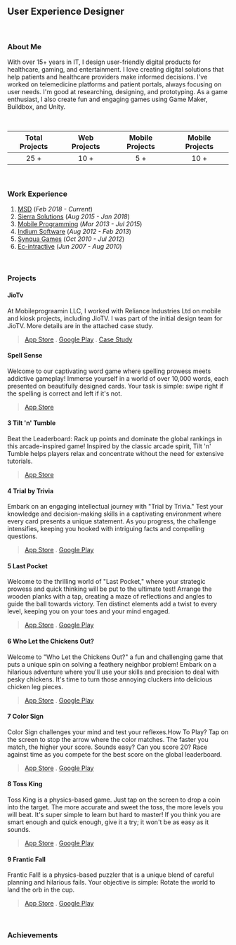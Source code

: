 ## User Experience Designer 

<br>

### About Me

With over 15+ years in IT, I design user-friendly digital products for healthcare, gaming, and entertainment. I love creating digital solutions that help patients and healthcare providers make informed decisions. I've worked on telemedicine platforms and patient portals, always focusing on user needs. I'm good at researching, designing, and prototyping. As a game enthusiast, I also create fun and engaging games using Game Maker, Buildbox, and Unity.

<br>

| Total Projects | Web Projects | Mobile Projects | Mobile Projects
| :---:   | :---: | :---: | :---: |
| 25 + | 10 + | 5 + | 10 + |

<br>

### Work Experience 

1. [MSD](https://www.msd.com) (_Feb 2018 - Current_)
2. [Sierra Solutions](https://sierra.sg) (_Aug 2015 - Jan 2018_)
3. [Mobile Programming](https://www.mobileprogramming.com) (_Mar 2013 - Jul 2015_)
4. [Indium Software](https://www.indiumsoftware.com) (_Aug 2012 - Feb 2013_)
5. [Synqua Games](https://synqua.com) (_Oct 2010 - Jul 2012_)
6. [Ec-intractive](https://www.mobygames.com/company/6791/ec-interactive-ltd/) (_Jun 2007 - Aug 2010_)

<br>

### Projects

#### JioTv 
At Mobileprograamin LLC, I worked with Reliance Industries Ltd on mobile and kiosk projects, including JioTV. I was part of the initial design team for JioTV. More details are in the attached case study.
>[App Store](https://apps.apple.com/in/app/jiotv-live-tv-catch-up/id1060965205) . [Google Play](https://play.google.com/store/apps/details?id=com.jio.jioplay.tv&hl=en_SG&gl=US) . [Case Study](https://www.figma.com/proto/eA0MNBJyNrUybksCng1hrw/JioTv-CaseStudy?node-id=14-66&t=JvJRGRjZkqbmwH1z-1)


#### Spell Sense
Welcome to our captivating word game where spelling prowess meets addictive gameplay! Immerse yourself in a world of over 10,000 words, each presented on beautifully designed cards. Your task is simple: swipe right if the spelling is correct and left if it's not.
>[App Store](https://apps.apple.com/in/app/spell-sense/id6502336550)

#### 3 Tilt 'n' Tumble
Beat the Leaderboard: Rack up points and dominate the global rankings in this arcade-inspired game! Inspired by the classic arcade spirit, Tilt 'n' Tumble helps players relax and concentrate without the need for extensive tutorials.
>[App Store](https://apps.apple.com/in/app/tilt-n-tumble/id6504755276)

#### 4 Trial by Trivia
Embark on an engaging intellectual journey with "Trial by Trivia." Test your knowledge and decision-making skills in a captivating environment where every card presents a unique statement. As you progress, the challenge intensifies, keeping you hooked with intriguing facts and compelling questions.
>[App Store](https://apps.apple.com/us/app/trial-by-trivia/id6469746681) . [Google Play](https://play.google.com/store/apps/details?id=com.vikaspawar.trialbytrivia)

#### 5 Last Pocket
Welcome to the thrilling world of "Last Pocket," where your strategic prowess and quick thinking will be put to the ultimate test! Arrange the wooden planks with a tap, creating a maze of reflections and angles to guide the ball towards victory. Ten distinct elements add a twist to every level, keeping you on your toes and your mind engaged.
>[App Store](https://apps.apple.com/th/app/last-pocket/id6445848461) . [Google Play](https://play.google.com/store/apps/details?id=com.vikaspawar.oddeightball)

#### 6 Who Let the Chickens Out?
Welcome to "Who Let the Chickens Out?" a fun and challenging game that puts a unique spin on solving a feathery neighbor problem! Embark on a hilarious adventure where you'll use your skills and precision to deal with pesky chickens. It's time to turn those annoying cluckers into delicious chicken leg pieces.
>[App Store](https://apps.apple.com/in/app/who-let-the-chickens-out/id6450364324) . [Google Play](https://play.google.com/store/apps/details?id=com.vikaspawar.wlco)

#### 7 Color Sign
Color Sign challenges your mind and test your reflexes.How To Play? Tap on the screen to stop the arrow where the color matches. The faster you match, the higher your score. Sounds easy? Can you score 20? Race against time as you compete for the best score on the global leaderboard.
>[App Store](https://apps.apple.com/in/app/color-sign/id6443664049) . [Google Play](https://play.google.com/store/apps/details?id=com.vikaspawar.colorsio)

#### 8 Toss King
Toss King is a physics-based game. Just tap on the screen to drop a coin into the target. The more accurate and sweet the toss, the more levels you will beat. It's super simple to learn but hard to master! If you think you are smart enough and quick enough, give it a try; it won't be as easy as it sounds.
>[App Store](https://apps.apple.com/th/app/toss-king/id1635994532) . [Google Play](https://play.google.com/store/apps/details?id=com.vikaspawar.tossrey)

#### 9 Frantic Fall
Frantic Fall! is a physics-based puzzler that is a unique blend of careful planning and hilarious fails. Your objective is simple: Rotate the world to land the orb in the cup.
>[App Store](https://apps.apple.com/th/app/frantic-fall/id1591348188) . [Google Play](https://play.google.com/store/apps/details?id=com.vikaspawar.trickyfall)

<br>

### Achievements

  

